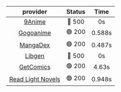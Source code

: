 | **provider** | **Status** | **Time** |
|:--------:|:------:|:----:|
| [9Anime](https://9anime.to) | 🔴 500 | 0s |
| [Gogoanime](https://gogoanime.gg) | 🟢 200 | 0.588s |
| [MangaDex](https://mangadex.org) | 🟢 200 | 0.487s |
| [Libgen](http://libgen) | 🔴 500 | 0s |
| [GetComics](https://getcomics.info/) | 🟢 200 | 4.63s |
| [Read Light Novels](https://readlightnovels.net) | 🟢 200 | 0.948s |
